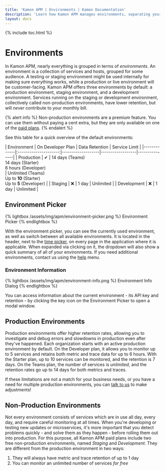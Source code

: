 ```yaml
---
title: 'Kamon APM | Environments | Kamon Documentation'
description: 'Learn how Kamon APM manages environments, separating your critical production services from staging deployments, and save money by leveraging this separation'
layout: docs
---
```


{% include toc.html %}

Environments
============

In Kamon APM, nearly everything is grouped in terms of _environments_. An environment is a collection of services and hosts, grouped for some audience. A testing or staging environment might be used internally for making sure everything works, while a production or live environment will be customer-facing. Kamon APM offers three environments by default: a production environment, staging environment, and a development environment. Services running on the staging or development environment, collectively called non-production environments, have lower retention, but will _never_ contribute to your monthly bill.

{% alert info %}
Non-production environments are a premium feature. You can use them without paying a cent extra, but they are only available on one of the [paid plans].
{% endalert %}

See this table for a quick overview of the default environments:

| Environment | On Developer Plan     | Data Retention | Service Limit |
|-------------|:---------------------:|-------------------|------------------|---------------|
| Production  | &#x2714; | 14 days (Teams) <br> 14 days (Starter) <br> 6 hours (Developer) <br> | Unlimited (Teams) <br> Up to **10** (Starter) <br> Up to **5** (Developer) |
| Staging     | &#x274C;                  | 1 day | Unlimited     |
| Development | &#x274C;                  | 1 day | Unlimited     |

Environment Picker
-------------------

{% lightbox /assets/img/apm/environment-picker.png %}
Environment Picker
{% endlightbox %}

With the environment picker, you can see the currently used environment, as well as switch between all available environments. It is located in the header, next to the [time picker], on every page in the application where it is applicable. When expanded via clicking on it, the dropdown will also show a quick summary of all of your environments. If you need additional environments, contact us using the [help] menu.

### Environment Information


{% lightbox /assets/img/apm/environment-info.png %}
Environment Info Dialog
{% endlightbox %}


You can access information about the current environment - its API key and retention - by clicking the key icon on the Environment Picker to open a modal window.

Production Environments
------------------------

Production environments offer higher retention rates, allowing you to investigate and debug errors and slowdowns in production even after they've happened. Each organization starts with an active production environment by default. On the Developer plan, it allows you to monitor up to 5 services and retains both metric and trace data for up to 6 hours. With the Starter plan, up to 10 services can be monitored, and the retention is 7 days. On the Teams plan, the number of services is _unlimited_, and the retention rates go up to 14 days for both metrics and traces.

If these limitations are not a match for your business needs, or you have a need for multiple production environments, you can [talk to us][help] to make adjustments!


Non-Production Environments
----------------------------

Not every environment consists of services which are in use all day, every day, and require careful monitoring at all times. When you're developing or testing new updates or microservices, it's more important that you detect problems quickly - and solve them as they happen - before rolling them out into production. For this purpose, all Kamon APM paid plans include two free non-production environments, named _Staging_ and _Development_. They are different from the production environment in two ways:

1. They will always have metric and trace retention of up to 1 day
2. You can monitor an unlimited number of services _for free_

[paid plans]: /apm/pricing/
[time picker]: ../time-picker/
[help]: ../help/
